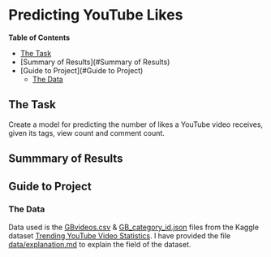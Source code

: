 # Predicting YouTube Likes

**Table of Contents**
- [The Task](#The-Task)
- [Summary of Results](#Summary of Results)
- [Guide to Project](#Guide to Project)
  - [The Data](#The-Data)

## The Task
Create a model for predicting the number of likes a YouTube video receives, given its tags, view count and comment count.

## Summmary of Results

## Guide to Project

### The Data
Data used is the [GBvideos.csv](https://www.kaggle.com/datasnaek/youtube-new?select=GBvideos.csv) & [GB_category_id.json](https://www.kaggle.com/datasnaek/youtube-new?select=GB_category_id.json) files from the Kaggle dataset [Trending YouTube Video Statistics](https://www.kaggle.com/datasnaek/youtube-new). I have provided the file [data/explanation.md](data/explanation.md) to explain the field of the dataset.
